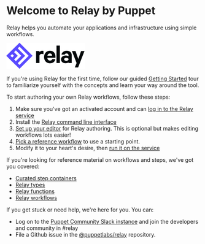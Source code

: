 # Welcome to Relay by Puppet

Relay helps you automate your applications and infrastructure using simple workflows.

![Relay banner](images/relay-logo.svg)

If you're using Relay for the first time, follow our guided [Getting Started](getting-started.md) tour to familiarize yourself with the concepts and learn your way around the tool.

To start authoring your own Relay workflows, follow these steps:

1. Make sure you've got an activated account and can [log in to the Relay service](https://nebula.puppet.com)
2. Install the [Relay command line interface](https://github.com/puppetlabs/relay#installation)
3. [Set up your editor](setting-up-editor.md) for Relay authoring. This is optional but makes editing workflows lots easier!
4. [Pick a reference workflow](reference-workflows.md) to use a starting point.
5. Modify it to your heart's desire, then [run it on the service](using-workflows/running-a-workflow.md)

If you're looking for reference material on workflows and steps, we've got you covered:

* [Curated step containers](step-specifications.md)
* [Relay types](reference/relay-types.md)
* [Relay functions](reference/relay-functions.md)
* [Relay workflows](reference/relay-workflows.md)

If you get stuck or need help, we're here for you. You can:

* Log on to the [Puppet Community Slack instance](https://slack.puppet.com) and join the developers and community in #relay
* File a Github issue in the [@puppetlabs/relay](https://github.com/puppetlabs/relay/issues/new/choose) repository.
